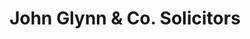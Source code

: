 ---
title: "John Glynn & Co. Solicitors"
url: /tallaght/john-glynn-and-co-solicitors/
shop: shop
---